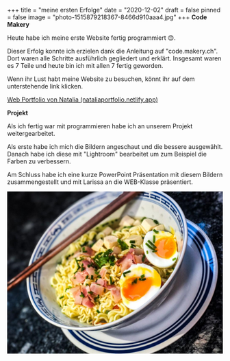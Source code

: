 +++
title = "meine ersten Erfolge"
date = "2020-12-02"
draft = false
pinned = false
image = "photo-1515879218367-8466d910aaa4.jpg"
+++
**Code Makery**

Heute habe ich meine erste Website fertig programmiert 😊.

Dieser Erfolg konnte ich erzielen dank die Anleitung auf "code.makery.ch". Dort waren alle Schritte ausführlich gegliedert und erklärt. Insgesamt waren es 7 Teile und heute bin ich mit allen 7 fertig geworden.

Wenn ihr Lust habt meine Website zu besuchen, könnt ihr auf dem unterstehende link klicken.

[Web Portfolio von Natalia (nataliaportfolio.netlify.app)](https://nataliaportfolio.netlify.app/)

**Projekt**

Als ich fertig war mit programmieren habe ich an unserem Projekt weitergearbeitet.

Als erste habe ich mich die Bildern angeschaut und die bessere ausgewählt. Danach habe ich diese mit "Lightroom" bearbeitet um zum Beispiel die Farben zu verbessern.

Am Schluss habe ich eine kurze PowerPoint Präsentation mit diesem Bildern zusammengestellt und mit Larissa an die WEB-Klasse präsentiert.

![](whatsapp-image-2020-12-02-at-15.47.14-1-.jpeg)